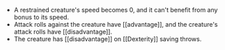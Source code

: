- A restrained creature's speed becomes 0, and it can't benefit from any bonus to its speed.
- Attack rolls against the creature have [[advantage]], and the creature's attack rolls have [[disadvantage]].
- The creature has [[disadvantage]] on [[Dexterity]] saving throws.